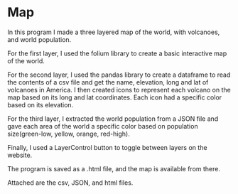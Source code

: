 # Map
In this program I made a three layered map of the world, with volcanoes, and world population.

For the first layer, I used the folium library to create a basic interactive map of the world.

For the second layer, I used the pandas library to create a dataframe to read the contents of a csv file and 
get the name, elevation, long and lat of volcanoes in America. I then created icons to represent each volcano 
on the map based on its long and lat coordinates. Each icon had a specific color based on its elevation.

For the third layer, I extracted the world population from a JSON file and gave each area of the world a specific
color based on population size(green-low, yellow, orange, red-high).

Finally, I used a LayerControl button to toggle between layers on the website.

The program is saved as a .html file, and the map is available from there.

Attached are the csv, JSON, and html files.